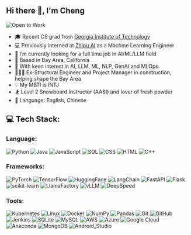 ## Hi there 👋, I'm Cheng
![Open to Work](https://img.shields.io/badge/Open%20to%20Work-AI%2FML%2FLLMs-brightgreen)
- 🎓 Recent CS grad from [Georgia Institute of Technology](https://www.gatech.edu/)
- 💻 Previously interned at [Zhipu AI](https://www.zhipuai.cn/en/) as a Machine Learning Engineer
- 🔭 I’m currently looking for a full time job in AI/ML/LLM field
- 📍 Based in Bay Area, California
- 📄 With keen interest in AI, LLM, ML, NLP, GenAI and MLOps.
- 👷🏻‍♂️ Ex-Structural Engineer and Project Manager in construction, helping shape the Bay Area
- 💡 My MBTI is INTJ
- 🏂 Level 2 Snowboard Instructor (AASI) and lover of fresh powder
- 💬 Language: English, Chinese

## 💻 Tech Stack:
### Language:
![Python](https://img.shields.io/badge/python-3670A0?style=for-the-badge&logo=python&logoColor=ffdd54) 
![Java](https://img.shields.io/badge/java-%23013243.svg?style=for-the-badge&logo=java&logoColor=white)
![JavaScript](https://img.shields.io/badge/JavaScript-F7DF1E?logo=javascript&logoColor=black&style=for-the-badge)
![SQL](https://img.shields.io/badge/sql-%23013243.svg?style=for-the-badge&logo=sql&logoColor=white) 
![CSS](https://img.shields.io/badge/CSS-1572B6?logo=css&logoColor=white&style=for-the-badge)
![HTML](https://img.shields.io/badge/HTML-E34F26?logo=html&logoColor=white&style=for-the-badge)
![C++](https://img.shields.io/badge/c++-blue.svg?style=for-the-badge&logo=cplusplus&logoColor=white)
### Frameworks:
![PyTorch](https://img.shields.io/badge/PyTorch-%23EE4C2C.svg?style=for-the-badge&logo=PyTorch&logoColor=white)
![TensorFlow](https://img.shields.io/badge/TensorFlow-%23FF6F00.svg?style=for-the-badge&logo=TensorFlow&logoColor=white)
![HuggingFace](https://img.shields.io/badge/HuggingFace-%23F7931E.svg?style=for-the-badge&logo=HuggingFace&logoColor=white)
![LangChain](https://img.shields.io/badge/LangChain-6F42C1?style=for-the-badge)
![FastAPI](https://img.shields.io/badge/FastAPI-005571?style=for-the-badge&logo=fastapi)
![Flask](https://img.shields.io/badge/flask-%23000.svg?style=for-the-badge&logo=flask&logoColor=white)
![scikit-learn](https://img.shields.io/badge/scikit--learn-%23F7931E.svg?style=for-the-badge&logo=scikit-learn&logoColor=white)
![LlamaFactory](https://img.shields.io/badge/LlamaFactory-4B5563?style=for-the-badge)
![vLLM](https://img.shields.io/badge/vLLM-7C3AED?style=for-the-badge)
![DeepSpeed](https://img.shields.io/badge/DeepSpeed-0078D7?logo=deepspeed&logoColor=white&style=for-the-badge)
### Tools:
![Kubernetes](https://img.shields.io/badge/Kubernetes-326CE5?logo=kubernetes&logoColor=white&style=for-the-badge)
![Linux](https://img.shields.io/badge/Linux-FCC624?logo=linux&logoColor=black&style=for-the-badge)
![Docker](https://img.shields.io/badge/Docker-2496ED?logo=docker&logoColor=white&style=for-the-badge)
![NumPy](https://img.shields.io/badge/numpy-%23013243.svg?style=for-the-badge&logo=numpy&logoColor=white)
![Pandas](https://img.shields.io/badge/pandas-%23150458.svg?style=for-the-badge&logo=pandas&logoColor=white)
![Git](https://img.shields.io/badge/git-%23F05033.svg?style=for-the-badge&logo=git&logoColor=white)
![GitHub](https://img.shields.io/badge/github-%23121011.svg?style=for-the-badge&logo=github&logoColor=white)
![Jenkins](https://img.shields.io/badge/Jenkins-D24939?logo=jenkins&logoColor=white&style=for-the-badge)
![SQLite](https://img.shields.io/badge/sqlite-%2307405e.svg?style=for-the-badge&logo=sqlite&logoColor=white)
![MySQL](https://img.shields.io/badge/mysql-4479A1.svg?style=for-the-badge&logo=mysql&logoColor=white)
![AWS](https://img.shields.io/badge/AWS-%23FF9900.svg?style=for-the-badge&logo=amazon-aws&logoColor=white)
![Azure](https://img.shields.io/badge/azure-%230072C6.svg?style=for-the-badge&logo=microsoftazure&logoColor=white)
![Google Cloud](https://img.shields.io/badge/GoogleCloud-%234285F4.svg?style=for-the-badge&logo=google-cloud&logoColor=white)
![Anaconda](https://img.shields.io/badge/Anaconda-%2344A833.svg?style=for-the-badge&logo=anaconda&logoColor=white)
![MongoDB](https://img.shields.io/badge/MongoDB-%234ea94b.svg?style=for-the-badge&logo=mongodb&logoColor=white)
![Android_Studio](https://img.shields.io/badge/Android_Studio-3DDC84?logo=android&logoColor=white&style=for-the-badge)
